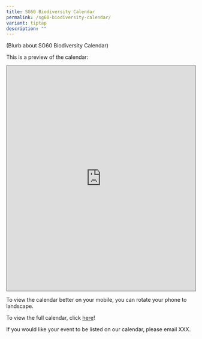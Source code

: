 ```yaml
---
title: SG60 Biodiversity Calendar
permalink: /sg60-biodiversity-calendar/
variant: tiptap
description: ""
---
```

<p>(Blurb about SG60 Biodiversity Calendar)</p>
<p>This is a preview of the calendar:</p>
<div class="iframe-wrapper">
<iframe style="border:solid 1px #777" height="600" width="100%" allowfullscreen="true" frameborder="0" src="https://docs.google.com/document/d/e/2PACX-1vQ5UqEaEDbrQ7yPASWT0ylPq5k6cqvofk6ZmZB2L7Pn2m8EmT_0WP4bz8BhdmaNUwRBM-CD9Adh8vb6/pub?embedded=true"></iframe>
</div>
<p>To view the calendar better on your mobile, you can rotate your phone
to landscape.</p>
<p>To view the full calendar, click <a href="https://docs.google.com/document/d/1RA9gpTa32gUTtjz79tKkGRBdXVUgcFLJWRID7bGvXAk/edit?usp=sharing" rel="noopener nofollow" target="_blank">here</a>!</p>
<p>If you would like your event to be listed on our calendar, please email
XXX.</p>
